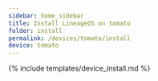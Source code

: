 ```yaml
---
sidebar: home_sidebar
title: Install LineageOS on tomato
folder: install
permalink: /devices/tomato/install
device: tomato
---
```

{% include templates/device_install.md %}
